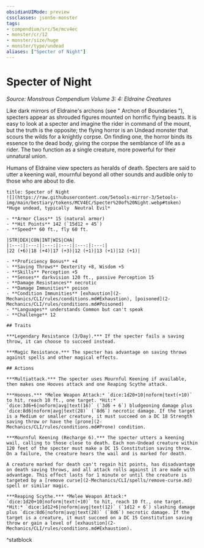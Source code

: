 ```yaml
---
obsidianUIMode: preview
cssclasses: json5e-monster
tags:
- compendium/src/5e/mcv4ec
- monster/cr/12
- monster/size/huge
- monster/type/undead
aliases: ["Specter of Night"]
---
```

# Specter of Night
*Source: Monstrous Compendium Volume 3: 4: Eldraine Creatures*  

Like dark mirrors of Eldraine's archons (see " Archon of Boundaries "), specters appear as shrouded figures mounted on horrific flying beasts. It is easy to look at a specter and imagine the rider in command of the mount, but the truth is the opposite; the flying horror is an Undead monster that scours the wilds for a knightly corpse. On finding one, the horror binds its essence to the dead body, giving the corpse the semblance of life as a rider. The two function as a single creature, more powerful for their unnatural union.

Humans of Eldraine view specters as heralds of death. Specters are said to utter a keening wail, mournful beyond all other sounds and audible only to those who are about to die.

```ad-statblock
title: Specter of Night
![](https://raw.githubusercontent.com/5etools-mirror-3/5etools-img/main/bestiary/tokens/MCV4EC/Specter%20of%20Night.webp#token)
*Huge undead, typically  Neutral Evil*

- **Armor Class** 15 (natural armor)
- **Hit Points** 142 (`15d12 + 45`)
- **Speed** 60 ft., fly 60 ft.

|STR|DEX|CON|INT|WIS|CHA|
|:---:|:---:|:---:|:---:|:---:|:---:|
|22 (+6)|18 (+4)|17 (+3)|12 (+1)|13 (+1)|12 (+1)|

- **Proficiency Bonus** +4
- **Saving Throws** Dexterity +8, Wisdom +5
- **Skills** Perception +5
- **Senses** darkvision 120 ft., passive Perception 15
- **Damage Resistances** necrotic
- **Damage Immunities** poison
- **Condition Immunities** [exhaustion](2-Mechanics/CLI/rules/conditions.md#Exhaustion), [poisoned](2-Mechanics/CLI/rules/conditions.md#Poisoned)
- **Languages** understands Common but can't speak
- **Challenge** 12

## Traits

***Legendary Resistance (3/Day).*** If the specter fails a saving throw, it can choose to succeed instead.

***Magic Resistance.*** The specter has advantage on saving throws against spells and other magical effects.

## Actions

***Multiattack.*** The specter uses Mournful Keening if available, then makes one Hooves attack and one Reaping Scythe attack.

***Hooves.*** *Melee Weapon Attack:* `dice:1d20+10|noform|text(+10)` to hit, reach 10 ft., one target. *Hit:* `dice:3d6+6|noform|avg|text(16)` (`3d6 + 6`) bludgeoning damage plus `dice:8d6|noform|avg|text(28)` (`8d6`) necrotic damage. If the target is a Medium or smaller creature, it must succeed on a DC 18 Strength saving throw or have the [prone](2-Mechanics/CLI/rules/conditions.md#Prone) condition.

***Mournful Keening (Recharge 6).*** The specter utters a keening wail, calling to those close to death. Each non-Undead creature within 120 feet of the specter must make a DC 15 Constitution saving throw. On a failure, the creature hears the wail and is marked for death.

A creature marked for death can't regain hit points, has disadvantage on death saving throws, and all attack rolls against it are made with advantage. This effect lasts for 1 minute or until the creature is targeted by a [remove curse](2-Mechanics/CLI/spells/remove-curse.md) spell or similar magic.

***Reaping Scythe.*** *Melee Weapon Attack:* `dice:1d20+10|noform|text(+10)` to hit, reach 10 ft., one target. *Hit:* `dice:1d12+6|noform|avg|text(12)` (`1d12 + 6`) slashing damage plus `dice:8d6|noform|avg|text(28)` (`8d6`) necrotic damage. If the target is a creature, it must succeed on a DC 15 Constitution saving throw or gain a level of [exhaustion](2-Mechanics/CLI/rules/conditions.md#Exhaustion).
```
^statblock